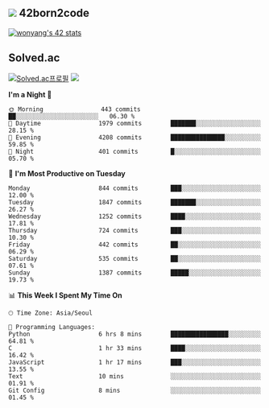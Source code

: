
## <img src="https://img.shields.io/badge/-000000?style=flat&logo=42&logoColor=white"> 42born2code
<!--[![wonyang's 42 stats](https://badge42.vercel.app/api/v2/cl5nhe5b6007809kydha7ht42/stats?cursusId=21&coalitionId=88)](https://profile.intra.42.fr/users/wonyang)-->

[![wonyang's 42 stats](https://badge.mediaplus.ma/starryblue/wonyang?1337Badge=off&UM6P=off)](https://github.com/oakoudad/badge42)

## Solved.ac
[![Solved.ac프로필](http://mazassumnida.wtf/api/v2/generate_badge?boj=bennyws)](https://solved.ac/bennyws)
<a href="https://solved.ac/bennyws"><img src="http://mazandi.herokuapp.com/api?handle=bennyws&theme=cold"/></a>

<!--START_SECTION:waka-->
**I'm a Night 🦉** 

```text
🌞 Morning                443 commits         ██░░░░░░░░░░░░░░░░░░░░░░░   06.30 % 
🌆 Daytime                1979 commits        ███████░░░░░░░░░░░░░░░░░░   28.15 % 
🌃 Evening                4208 commits        ███████████████░░░░░░░░░░   59.85 % 
🌙 Night                  401 commits         █░░░░░░░░░░░░░░░░░░░░░░░░   05.70 % 
```
📅 **I'm Most Productive on Tuesday** 

```text
Monday                   844 commits         ███░░░░░░░░░░░░░░░░░░░░░░   12.00 % 
Tuesday                  1847 commits        ███████░░░░░░░░░░░░░░░░░░   26.27 % 
Wednesday                1252 commits        ████░░░░░░░░░░░░░░░░░░░░░   17.81 % 
Thursday                 724 commits         ███░░░░░░░░░░░░░░░░░░░░░░   10.30 % 
Friday                   442 commits         ██░░░░░░░░░░░░░░░░░░░░░░░   06.29 % 
Saturday                 535 commits         ██░░░░░░░░░░░░░░░░░░░░░░░   07.61 % 
Sunday                   1387 commits        █████░░░░░░░░░░░░░░░░░░░░   19.73 % 
```


📊 **This Week I Spent My Time On** 

```text
🕑︎ Time Zone: Asia/Seoul

💬 Programming Languages: 
Python                   6 hrs 8 mins        ████████████████░░░░░░░░░   64.81 % 
C                        1 hr 33 mins        ████░░░░░░░░░░░░░░░░░░░░░   16.42 % 
JavaScript               1 hr 17 mins        ███░░░░░░░░░░░░░░░░░░░░░░   13.55 % 
Text                     10 mins             ░░░░░░░░░░░░░░░░░░░░░░░░░   01.91 % 
Git Config               8 mins              ░░░░░░░░░░░░░░░░░░░░░░░░░   01.45 % 
```


<!--END_SECTION:waka-->
